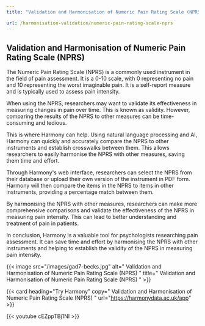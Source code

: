 ```yaml
---
title: "Validation and Harmonisation of Numeric Pain Rating Scale (NPRS)"

url: /harmonisation-validation/numeric-pain-rating-scale-nprs
---
```


## Validation and Harmonisation of Numeric Pain Rating Scale (NPRS)

The Numeric Pain Rating Scale (NPRS) is a commonly used instrument in the field of pain assessment. It is a 0-10 scale, with 0 representing no pain and 10 representing the worst imaginable pain. It is a self-report measure and is typically used to assess pain intensity.

When using the NPRS, researchers may want to validate its effectiveness in measuring changes in pain over time. This is known as validity. However, comparing the results of the NPRS to other measures can be time-consuming and tedious.

This is where Harmony can help. Using natural language processing and AI, Harmony can quickly and accurately compare the NPRS to other instruments and establish crosswalks between them. This allows researchers to easily harmonise the NPRS with other measures, saving them time and effort.

Through Harmony's web interface, researchers can select the NPRS from their database or upload their own version of the instrument in PDF form. Harmony will then compare the items in the NPRS to items in other instruments, providing a percentage match between them.

By harmonising the NPRS with other measures, researchers can make more comprehensive comparisons and validate the effectiveness of the NPRS in measuring pain intensity. This can lead to better understanding and treatment of pain in patients.

In conclusion, Harmony is a valuable tool for psychologists researching pain assessment. It can save time and effort by harmonising the NPRS with other instruments and helping to establish the validity of the NPRS in measuring pain intensity. 


{{< image src="/images/gad7-becks.jpg" alt=" Validation and Harmonisation of Numeric Pain Rating Scale (NPRS) " title=" Validation and Harmonisation of Numeric Pain Rating Scale (NPRS) " >}}

{{< card heading="Try Harmony" copy=" Validation and Harmonisation of Numeric Pain Rating Scale (NPRS) " url="https://harmonydata.ac.uk/app" >}}

{{< youtube cEZppTBj1NI >}}



